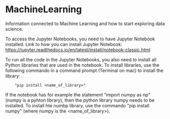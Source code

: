 # MachineLearning

Information connected to Machine Learning and how to start exploring data science.

To access the Jupyter Notebooks, you need to have Jupyter Notebook installed. Link to how you can install Jupyter Notebook:
https://jupyter.readthedocs.io/en/latest/install/notebook-classic.html

To run all the code in the Jupyter Notebooks, you also need to install all Python libraries that are used in the notebook. To install libraries, use the following commando in a command prompt (Terminal on mac) to install the library:

        "pip install <name_of_library>" 

If the notebook has for example the statement "import numpy as np" (numpy is a pyhton library), then the python library numpy needs to be installed. To install hte numbp library, use the commando "pip install numpy" (where numpy is the <name_of_library>).


